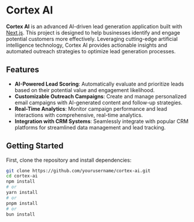 # Cortex AI

**Cortex AI** is an advanced AI-driven lead generation application built with [Next.js](https://nextjs.org/). This project is designed to help businesses identify and engage potential customers more effectively. Leveraging cutting-edge artificial intelligence technology, Cortex AI provides actionable insights and automated outreach strategies to optimize lead generation processes.

## Features

- **AI-Powered Lead Scoring**: Automatically evaluate and prioritize leads based on their potential value and engagement likelihood.
- **Customizable Outreach Campaigns**: Create and manage personalized email campaigns with AI-generated content and follow-up strategies.
- **Real-Time Analytics**: Monitor campaign performance and lead interactions with comprehensive, real-time analytics.
- **Integration with CRM Systems**: Seamlessly integrate with popular CRM platforms for streamlined data management and lead tracking.

## Getting Started

First, clone the repository and install dependencies:

```bash
git clone https://github.com/yourusername/cortex-ai.git
cd cortex-ai
npm install
# or
yarn install
# or
pnpm install
# or
bun install

